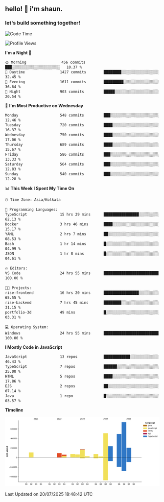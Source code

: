 ## hello! 👋 i'm shaun. 
### let's build something together!
<!--START_SECTION:waka-->
![Code Time](http://img.shields.io/badge/Code%20Time-352%20hrs%2039%20mins-blue)

![Profile Views](http://img.shields.io/badge/Profile%20Views-1-blue)

**I'm a Night 🦉** 

```text
🌞 Morning                456 commits         ███░░░░░░░░░░░░░░░░░░░░░░   10.37 % 
🌆 Daytime                1427 commits        ████████░░░░░░░░░░░░░░░░░   32.45 % 
🌃 Evening                1611 commits        █████████░░░░░░░░░░░░░░░░   36.64 % 
🌙 Night                  903 commits         █████░░░░░░░░░░░░░░░░░░░░   20.54 % 
```
📅 **I'm Most Productive on Wednesday** 

```text
Monday                   548 commits         ███░░░░░░░░░░░░░░░░░░░░░░   12.46 % 
Tuesday                  720 commits         ████░░░░░░░░░░░░░░░░░░░░░   16.37 % 
Wednesday                750 commits         ████░░░░░░░░░░░░░░░░░░░░░   17.06 % 
Thursday                 689 commits         ████░░░░░░░░░░░░░░░░░░░░░   15.67 % 
Friday                   586 commits         ███░░░░░░░░░░░░░░░░░░░░░░   13.33 % 
Saturday                 564 commits         ███░░░░░░░░░░░░░░░░░░░░░░   12.83 % 
Sunday                   540 commits         ███░░░░░░░░░░░░░░░░░░░░░░   12.28 % 
```


📊 **This Week I Spent My Time On** 

```text
🕑︎ Time Zone: Asia/Kolkata

💬 Programming Languages: 
TypeScript               15 hrs 29 mins      ████████████████░░░░░░░░░   62.13 % 
Docker                   3 hrs 46 mins       ████░░░░░░░░░░░░░░░░░░░░░   15.17 % 
YAML                     2 hrs 7 mins        ██░░░░░░░░░░░░░░░░░░░░░░░   08.53 % 
Bash                     1 hr 14 mins        █░░░░░░░░░░░░░░░░░░░░░░░░   04.99 % 
JSON                     1 hr 8 mins         █░░░░░░░░░░░░░░░░░░░░░░░░   04.61 % 

🔥 Editors: 
VS Code                  24 hrs 55 mins      █████████████████████████   100.00 % 

🐱‍💻 Projects: 
rise-frontend            16 hrs 20 mins      ████████████████░░░░░░░░░   65.55 % 
rise-backend             7 hrs 45 mins       ████████░░░░░░░░░░░░░░░░░   31.15 % 
portfolio-3d             49 mins             █░░░░░░░░░░░░░░░░░░░░░░░░   03.31 % 

💻 Operating System: 
Windows                  24 hrs 55 mins      █████████████████████████   100.00 % 
```

**I Mostly Code in JavaScript** 

```text
JavaScript               13 repos            ████████████░░░░░░░░░░░░░   46.43 % 
TypeScript               7 repos             ██████░░░░░░░░░░░░░░░░░░░   25.00 % 
HTML                     5 repos             ████░░░░░░░░░░░░░░░░░░░░░   17.86 % 
EJS                      2 repos             ██░░░░░░░░░░░░░░░░░░░░░░░   07.14 % 
Java                     1 repo              █░░░░░░░░░░░░░░░░░░░░░░░░   03.57 % 
```



**Timeline**

![Lines of Code chart](https://raw.githubusercontent.com/ShaunDaniel/ShaunDaniel/main/assets/bar_graph.png)


 Last Updated on 20/07/2025 18:48:42 UTC
<!--END_SECTION:waka-->
